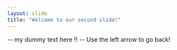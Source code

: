 ```yaml
---
layout: slide
title: "Welcome to our second slide!"
---
```

--  my dummy text here !!  --
Use the left arrow to go back!
